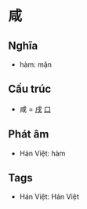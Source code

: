 # 咸

## Nghĩa

* hàm: mặn

## Cấu trúc
* 咸 = [戌](戌.md) [口](口.md)

## Phát âm

* Hán Việt: hàm

## Tags
* Hán Việt: Hán Việt

<script>window.HANZI_FIELD='咸';</script>